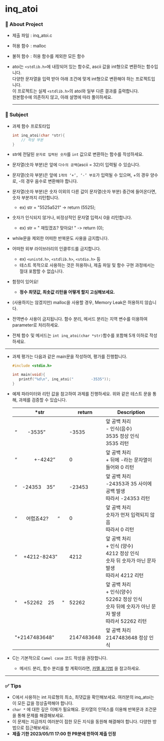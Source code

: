 # inq_atoi

### 📝 About Project
- 제출 파일 : inq_atoi.c
- 허용 함수 : malloc
- 불허 함수 : 허용 함수를 제외한 모든 함수
  
- atoi는 `<stdlib.h>`에 내장되어 있는 함수로, ascii 값을 int형으로 변환하는 함수입니다.<br>
  다양한 문자열을 입력 받아 아래 조건에 맞게 int형으로 변환해야 하는 프로젝트입니다.<br>
  이 프로젝트는 실제 `<stdlib.h>`의 atoi와 일부 다른 결과를 출력합니다.<br>
  원본함수에 의존하지 않고, 아래 설명에 따라 풀이하세요.

  ---

### 🚀 Subject

- 과제 함수 프로토타입

    ```c
    int inq_atoi(char *str){
        // 작성 부분
    }
    ```

- str에 전달된 `문자로 입력된 숫자`를 `int` 값으로 변환하는 함수를 작성하세요.
- 문자열(숫자 부분)은 앞에 `다수의 공백`(ascii = 32)이 입력될 수 있습니다.
- 문자열(숫자 부분)은 앞에 `1개의 ‘+’, ‘-’ 부호`가 입력될 수 있으며, +의 경우 양수로, -의 경우 음수로 변환해야 합니다.
- 문자열(숫자 부분)은 숫자 이외의 다른 값이 문자열(숫자 부분) 중간에 들어온다면, 숫자 부분까지 리턴합니다.
  - ex) str = "5525a521" -> return (5525);
- 숫자가 인식되지 않거나, 비정상적인 문자열 입력시 0을 리턴합니다.
  - ex) str = "    재밌겠죠? 맞아요!  " -> return (0);
- while문을 제외한 어떠한 반복문도 사용을 금지합니다.
- 어떠한 외부 라이브러리의 인클루드를 금지합니다.
    - ex) `<unistd.h>`, `<stdlib.h>`, `<stdio.h>` 등
    - 테스트 목적으로 사용하는 것은 허용하나, 제출 파일 및 함수 구현 과정에서는 절대 포함할 수 없습니다.
- 함정이 있어요!
  - **정수 최댓값, 최솟값 리턴을 어떻게 할지 고심해보세요.**
- (사용하지는 않겠지만) malloc을 사용할 경우, Memory Leak은 허용하지 않습니다.
- 전역변수 사용이 금지됩니다. 함수 분리, 메서드 분리는 지역 변수를 이용하여 parameter로 처리하세요.
- 전체 함수 및 메서드는 `int inq_atoi(char *str)`함수를 포함해 5개 이하로 작성하세요.
---

- 과제 평가는 다음과 같은 main문을 작성하여, 평가를 진행합니다.
    
    ```c
    #include <stdio.h>
    
    int main(void){
       printf("%d\n", inq_atoi("        -3535"));
    }
    ```
    
- 예제 파라미터와 리턴 값을 참고하여 과제를 진행하세요.
위와 같은 테스트 문을 통해, 과제를 검증할 수 있습니다.
    
    
    | *str | return | Description |
    | --- | --- | --- |
    | “&nbsp;&nbsp;&nbsp;&nbsp;&nbsp;&nbsp;&nbsp;&nbsp;-3535” | -3535 | 앞 공백 처리 <br>- 인식(음수)<br>3535 정상 인식<br>3535 리턴 |
    | “&nbsp;&nbsp;&nbsp;&nbsp;&nbsp;&nbsp;&nbsp;&nbsp;&nbsp;&nbsp;&nbsp;&nbsp;&nbsp;+-4242” | 0 | 앞 공백 처리<br>+ 뒤에 -라는 문자열이 들어와 0 리턴 |
    | “&nbsp;&nbsp;&nbsp;&nbsp;-24353&nbsp;&nbsp;&nbsp;&nbsp;35” | -23453 | 앞 공백 처리<br>-24353과 35 사이에 공백 발생<br>따라서 -24353 리턴 |
    | “&nbsp;&nbsp;&nbsp;&nbsp;&nbsp;&nbsp;&nbsp;어렵죠42?&nbsp;&nbsp;&nbsp;&nbsp;&nbsp;&nbsp;&nbsp;” | 0 | 앞 공백 처리<br>숫자가 먼저 입력되지 않음<br>따라서 0 리턴 |
    | “&nbsp;&nbsp;&nbsp;&nbsp;&nbsp;+4212-8243” | 4212 | 앞 공백 처리<br>+ 인식 (양수)<br>4212 정상 인식<br>숫자 뒤 숫자가 아닌 문자 발생<br>따라서 4212 리턴 |
    |"&nbsp;&nbsp;&nbsp;&nbsp;&nbsp;+52262&nbsp;&nbsp;&nbsp;&nbsp;25&nbsp;&nbsp;&nbsp;&nbsp;&nbsp;&nbsp;"|52262|앞 공백 처리</br>+ 인식(양수)</br>52262 정상 인식<br>숫자 뒤에 숫자가 아닌 문자 발생<br>따라서 52262 리턴
    |"+2147483648"|2147483648|앞 공백 처리<br>2147483648 정상 인식|따라서 2147483648 리턴|


- C는 기본적으로 `Camel case` 코드 작성을 권장합니다.
  - 메서드 분리, 함수 분리를 할 계획이라면, [카멜 표기법](https://ko.wikipedia.org/wiki/%EC%B9%B4%EB%A9%9C_%ED%91%9C%EA%B8%B0%EB%B2%95) 을 참고하세요.

---

### ✅ Tips

 - C에서 사용하는 int 자료형의 최소, 최댓값을 확인해보세요. 여러분의 inq_atoi는 이 모든 값을 정상출력해야 합니다.
 - `char *` 에 대한 깊은 이해가 필요해요. 문자열의 인덱스를 이용해 반복문과 조건문을 통해 문제를 해결해보세요.
 - 이 문제는 지금까지 여러분이 접한 모든 지식을 동원해 해결해야 합니다. 다양한 방법으로 접근해보세요.
 - **제출 기한 2023/05/11 17:00 한 PR분에 한하여 제출 인정**